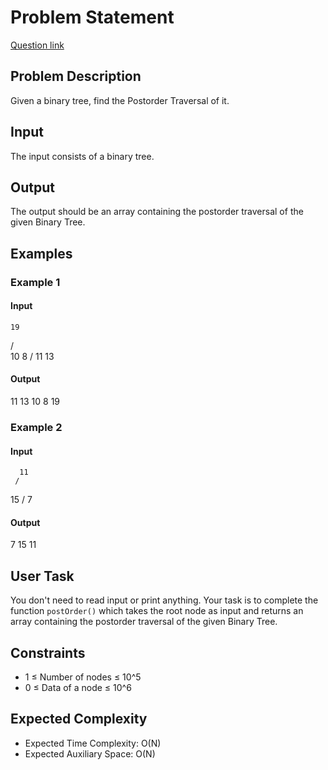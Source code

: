 # Problem Statement
[Question link](https://www.geeksforgeeks.org/problems/postorder-traversal/1?page=1&category=Tree&sprint=ca8ae412173dbd8346c26a0295d098fd&sprint=ca8ae412173dbd8346c26a0295d098fd&sortBy=submissions)
## Problem Description

Given a binary tree, find the Postorder Traversal of it.

## Input

The input consists of a binary tree.

## Output

The output should be an array containing the postorder traversal of the given Binary Tree.

## Examples

### Example 1

#### Input

    19
 /     \
10      8
/
11 13

#### Output
11 13 10 8 19


### Example 2

#### Input

      11
     /
   15
  /
 7
 
#### Output
7 15 11

## User Task

You don't need to read input or print anything. Your task is to complete the function `postOrder()` which takes the root node as input and returns an array containing the postorder traversal of the given Binary Tree.

## Constraints

- 1 ≤ Number of nodes ≤ 10^5
- 0 ≤ Data of a node ≤ 10^6

## Expected Complexity

- Expected Time Complexity: O(N)
- Expected Auxiliary Space: O(N)
